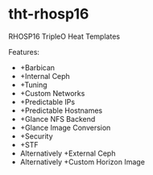 # tht-rhosp16
RHOSP16 TripleO Heat Templates

Features:

 - +Barbican
 - +Internal Ceph
 - +Tuning
 - +Custom Networks
 - +Predictable IPs
 - +Predictable Hostnames
 - +Glance NFS Backend
 - +Glance Image Conversion
 - +Security
 - +STF
 - Alternatively +External Ceph
 - Alternatively +Custom Horizon Image

